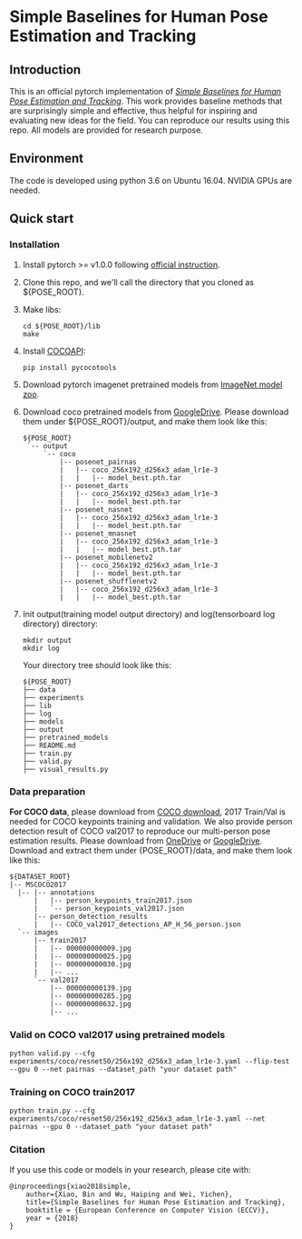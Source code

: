 # Simple Baselines for Human Pose Estimation and Tracking

## Introduction
This is an official pytorch implementation of [*Simple Baselines for Human Pose Estimation and Tracking*](https://arxiv.org/abs/1804.06208). This work provides baseline methods that are surprisingly simple and effective, thus helpful for inspiring and evaluating new ideas for the field. You can reproduce our results using this repo. All models are provided for research purpose.    </br>

## Environment
The code is developed using python 3.6 on Ubuntu 16.04. NVIDIA GPUs are needed.

## Quick start
### Installation
1. Install pytorch >= v1.0.0 following [official instruction](https://pytorch.org/).
2. Clone this repo, and we'll call the directory that you cloned as ${POSE_ROOT}.
3. Make libs:
   ```
   cd ${POSE_ROOT}/lib
   make
   ```
3. Install [COCOAPI](https://github.com/cocodataset/cocoapi):
   ```
   pip install pycocotools
   ```
3. Download pytorch imagenet pretrained models from [ImageNet model zoo](https://drive.google.com/drive/folders/1mbaYnvpOxLZRbeXCrXwlul657cXEveT0?usp=sharing).
4. Download coco pretrained models from [GoogleDrive](https://drive.google.com/drive/folders/1Syb1GttHMWhPQRSnXxXcNNSP4RSFnp9_?usp=sharing). Please download them under ${POSE_ROOT}/output, and make them look like this:

   ```
   ${POSE_ROOT}
    `-- output
        `-- coco
            |-- posenet_pairnas
            |   |-- coco_256x192_d256x3_adam_lr1e-3
            |   |   |-- model_best.pth.tar
            |-- posenet_darts
            |   |-- coco_256x192_d256x3_adam_lr1e-3
            |   |   |-- model_best.pth.tar
            |-- posenet_nasnet
            |   |-- coco_256x192_d256x3_adam_lr1e-3
            |   |   |-- model_best.pth.tar
            |-- posenet_mnasnet
            |   |-- coco_256x192_d256x3_adam_lr1e-3
            |   |   |-- model_best.pth.tar
            |-- posenet_mobilenetv2
            |   |-- coco_256x192_d256x3_adam_lr1e-3
            |   |   |-- model_best.pth.tar
            |-- posenet_shufflenetv2
            |   |-- coco_256x192_d256x3_adam_lr1e-3
            |   |   |-- model_best.pth.tar

   ```

4. Init output(training model output directory) and log(tensorboard log directory) directory:

   ```
   mkdir output
   mkdir log
   ```

   Your directory tree should look like this:

   ```
   ${POSE_ROOT}
   ├── data
   ├── experiments
   ├── lib
   ├── log
   ├── models
   ├── output
   ├── pretrained_models
   ├── README.md
   ├── train.py
   ├── valid.py
   ├── visual_results.py
   ```

### Data preparation

**For COCO data**, please download from [COCO download](http://cocodataset.org/#download), 2017 Train/Val is needed for COCO keypoints training and validation. We also provide person detection result of COCO val2017 to reproduce our multi-person pose estimation results. Please download from [OneDrive](https://1drv.ms/f/s!AhIXJn_J-blWzzDXoz5BeFl8sWM-) or [GoogleDrive](https://drive.google.com/drive/folders/1Syb1GttHMWhPQRSnXxXcNNSP4RSFnp9_?usp=sharing).
Download and extract them under {POSE_ROOT}/data, and make them look like this:
```
${DATASET_ROOT}
|-- MSCOCO2017
  |-- |-- annotations
      |   |-- person_keypoints_train2017.json
      |   `-- person_keypoints_val2017.json
      |-- person_detection_results
      |   |-- COCO_val2017_detections_AP_H_56_person.json
  `-- images
      |-- train2017
      |   |-- 000000000009.jpg
      |   |-- 000000000025.jpg
      |   |-- 000000000030.jpg
      |   |-- ...
      `-- val2017
          |-- 000000000139.jpg
          |-- 000000000285.jpg
          |-- 000000000632.jpg
          |-- ...
```

### Valid on COCO val2017 using pretrained models

```
python valid.py --cfg experiments/coco/resnet50/256x192_d256x3_adam_lr1e-3.yaml --flip-test --gpu 0 --net pairnas --dataset_path "your dataset path"
```

### Training on COCO train2017

```
python train.py --cfg experiments/coco/resnet50/256x192_d256x3_adam_lr1e-3.yaml --net pairnas --gpu 0 --dataset_path "your dataset path" 
```

### Citation
If you use this code or models in your research, please cite with:
```
@inproceedings{xiao2018simple,
    author={Xiao, Bin and Wu, Haiping and Wei, Yichen},
    title={Simple Baselines for Human Pose Estimation and Tracking},
    booktitle = {European Conference on Computer Vision (ECCV)},
    year = {2018}
}
```
